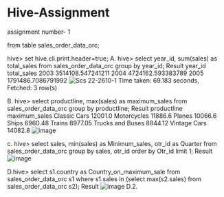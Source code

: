 # Hive-Assignment
assignment number- 1

from table sales_order_data_orc;

hive> set hive.cli.print.header=true;
A. hive> select year_id, sum(sales) as total_sales from sales_order_data_orc group by year_id;
Result
year_id	total_sales
2003	3514108.547241211
2004	4724162.593383789
2005	1791486.7086791992
![Scs 22-2610-1](https://user-images.githubusercontent.com/115145715/198038189-8442cc36-b72d-46b3-be44-782a1ab63a03.jpg)
Time taken: 69.183 seconds, Fetched: 3 row(s)

B. hive> select productline, max(sales) as maximum_sales from sales_order_data_orc group by productline;
Result
productline	maximum_sales
Classic Cars	12001.0
Motorcycles	11886.6
Planes	10066.6
Ships	6960.48
Trains	8977.05
Trucks and Buses	8844.12
Vintage Cars	14082.8
![image](https://user-images.githubusercontent.com/115145715/198043740-7fb15fad-e7f4-4420-bc5a-e0899caaa24b.png)

c. hive> select sales, min(sales) as Minimum_sales, otr_id as Quarter from sales_order_data_orc group by sales, otr_id order by Otr_id limit 1;
Result
![image](https://user-images.githubusercontent.com/115145715/198054624-f7c55d98-2293-4139-afda-e4dbe2c17091.png)

D.hive> select s1.country as Country_on_maximum_sale from sales_order_data_orc s1 where s1.sales in (select max(s2.sales) from sales_order_data_orc s2);
Result
![image](https://user-images.githubusercontent.com/115145715/198056908-15004436-de4e-47e0-bbfa-6b80d90b6815.png)
D.2.

